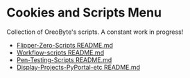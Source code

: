 # Cookies and Scripts Menu

Collection of OreoByte's scripts. A constant work in progress!

- [Flipper-Zero-Scripts README.md](https://github.com/OreoByte/cookies_and_scripts/blob/main/flipper_zero_badusb_scripts/README.md)
- [Workflow-scripts README.md](https://github.com/OreoByte/cookies_and_scripts/blob/main/workflow_scripts/README.md)
- [Pen-Testing-Scripts README.md](https://github.com/OreoByte/cookies_and_scripts/blob/main/pen_testing/README.md)
- [Display-Projects-PyPortal-etc README.md](https://github.com/OreoByte/cookies_and_scripts/blob/main/display_projects/README.md)

